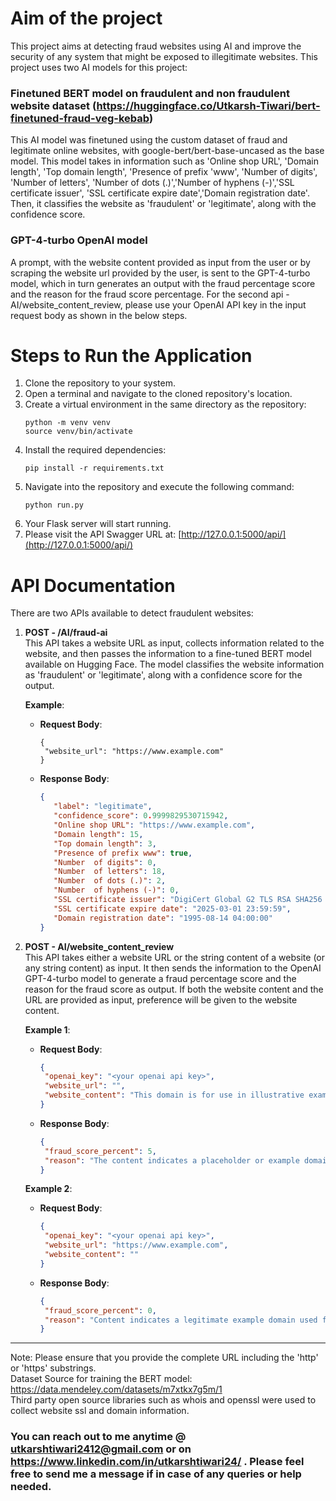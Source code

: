 # Aim of the project
This project aims at detecting fraud websites using AI and improve the security of any system that might be exposed to illegitimate websites. This project uses two AI models for this project:

### Finetuned BERT model on fraudulent and non fraudulent website dataset (https://huggingface.co/Utkarsh-Tiwari/bert-finetuned-fraud-veg-kebab) 
This AI model was finetuned using the custom dataset of fraud and legitimate online websites, with google-bert/bert-base-uncased as the base model. This model takes in information such as 'Online shop URL', 'Domain length', 'Top domain length', 'Presence of prefix 'www', 'Number  of digits', 'Number  of letters', 'Number  of dots (.)','Number  of hyphens (-)','SSL certificate issuer', 'SSL certificate expire date','Domain registration date'. Then, it classifies the website as 'fraudulent' or 'legitimate', along with the confidence score.

### GPT-4-turbo OpenAI model
A prompt, with the website content provided as input from the user or by scraping the website url provided by the user, is sent to the GPT-4-turbo model, which in turn generates an output with the fraud percentage score and the reason for the fraud score percentage. For the second api - AI/website_content_review, please use your OpenAI API key in the input request body as shown in the below steps.   
    
    
    
    
# Steps to Run the Application

1. Clone the repository to your system.
2. Open a terminal and navigate to the cloned repository's location.
3. Create a virtual environment in the same directory as the repository:
   ```
   python -m venv venv
   source venv/bin/activate
   ```
4. Install the required dependencies:
   ```
   pip install -r requirements.txt
   ```
5. Navigate into the repository and execute the following command:
   ```
   python run.py
   ```
6. Your Flask server will start running.
7. Please visit the API Swagger URL at: [http://127.0.0.1:5000/api/](http://127.0.0.1:5000/api/)
    
    
    
      
# API Documentation

There are two APIs available to detect fraudulent websites:

1. **POST - /AI/fraud-ai**  
   This API takes a website URL as input, collects information related to the website, and then passes the information to a fine-tuned BERT model available on Hugging Face. The model classifies the website information as 'fraudulent' or 'legitimate', along with a confidence score for the output.

   **Example**:
   - **Request Body**:  
     ```
     {
      "website_url": "https://www.example.com"
     }
     ```
   - **Response Body**:  
     ```json
     {
        "label": "legitimate",
        "confidence_score": 0.9999829530715942,
        "Online shop URL": "https://www.example.com",
        "Domain length": 15,
        "Top domain length": 3,
        "Presence of prefix www": true,
        "Number  of digits": 0,
        "Number  of letters": 18,
        "Number  of dots (.)": 2,
        "Number  of hyphens (-)": 0,
        "SSL certificate issuer": "DigiCert Global G2 TLS RSA SHA256 2020 CA1",
        "SSL certificate expire date": "2025-03-01 23:59:59",
        "Domain registration date": "1995-08-14 04:00:00"
     }
     ```

2. **POST - AI/website_content_review**  
   This API takes either a website URL or the string content of a website (or any string content) as input. It then sends the information to the OpenAI GPT-4-turbo model to generate a fraud percentage score and the reason for the fraud score as output. If both the website content and the URL are provided as input, preference will be given to the website content.

   **Example 1**:
   - **Request Body**:  
     ```json
     {
      "openai_key": "<your openai api key>",
      "website_url": "",
      "website_content": "This domain is for use in illustrative examples in documents. You may use this domain in literature without prior coordination or asking for permission."
     }
     ```
   - **Response Body**:  
     ```json
     {
      "fraud_score_percent": 5,
      "reason": "The content indicates a placeholder or example domain usage, generally not fraudulent but low risk due to lack of context."
     }
     ```

   **Example 2**:
   - **Request Body**:  
     ```json
     {
      "openai_key": "<your openai api key>",
      "website_url": "https://www.example.com",
      "website_content": ""
     }
     ```
   - **Response Body**:  
     ```json
     {
      "fraud_score_percent": 0,
      "reason": "Content indicates a legitimate example domain used for illustrative purposes."
     }
     ```

---

Note: Please ensure that you provide the complete URL including the 'http' or 'https' substrings.  
Dataset Source for training the BERT model: https://data.mendeley.com/datasets/m7xtkx7g5m/1  
Third party open source libraries such as whois and openssl were used to collect website ssl and domain information.   

### You can reach out to me anytime @ utkarshtiwari2412@gmail.com or on https://www.linkedin.com/in/utkarshtiwari24/ . Please feel free to send me a message if in case of any queries or help needed.

